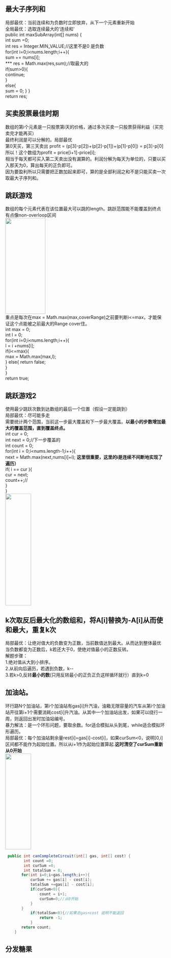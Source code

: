 ## 最大子序列和
局部最优：当前连续和为负数时立即放弃，从下一个元素重新开始  
全局最优：选取连续最大的‘连续和’  
 public int maxSubArray(int[] nums) {   
        int sum =0;  
        int res = Integer.MIN_VALUE;//这里不是0 是负数  
        for(int i=0;i<nums.length;i++){  
            sum += nums[i];  
          *** res = Math.max(res,sum);//取最大的    
            if(sum>0){  
                continue;  
            }  
            else{  
                sum = 0;
            }
        }  
        return res;  
          
          
  ## 买卖股票最佳时期
  数组的第i个元素是一只股票第i天的价格，通过多次买卖一只股票获得利益（买完卖完才能再买）  
  最终利润是可以分解的。局部最优  
  第0天买，第三天卖出 profit = (p[3]-p[2])+(p[2]-p[1])+(p[1]-p[0]) = p[3]-p[0]  
  所以！这个数组为profit = price[i+1]-price[i];  
  相当于每天都可买入第二天卖出没有漏算的。利润分解为每天为单位的，只要以买入那天为0，算出每天的正负即可。  
  因为要盈利所以只需要把正数加起来即可，算的是全部利润之和不是只能买卖一次取最大子序列和。  
  
  ## 跳跃游戏
  数组的每个元素代表在该位置最大可以跳的length。跳跃范围能不能覆盖到终点  
  有点像non-overloop区间  
  <img src="https://user-images.githubusercontent.com/113034973/219900374-6a6c40a0-4e03-4eeb-a173-9fa538d783bc.png" width=50% height=300px>    
   重点是每次在max = Math.max(max,coverRange)之前要判断i<=max，才能保证这个点能被之前最大的Range cover住。  
        int max = 0;  
        int l = 0;  
        for(int i=0;i<nums.length;i++){  
            l = i +nums[i];  
            if(i<=max){  
            max = Math.max(max,l);  
        }
        else{
            return false;  
        }  
        }  
        return true;
     
   ## 跳跃游戏2
   使用最少跳跃次数到达数组的最后一个位置（假设一定能跳到）  
   局部最优：尽可能多走  
   需要统计两个范围，当前这一步最大覆盖和下一步最大覆盖。**以最小的步数增加最大的覆盖范围，直到覆盖终点。**  
      int cur = 0;  
        int next = 0;//下一步覆盖的  
        int count = 0;  
        for(int i = 0;i<nums.length-1;i++){  
            next = Math.max(next,nums[i]+i); **这里很重要，这里的i是连续不间断地实现了遍历）**  
            if( i == cur ){  
                cur = next;  
                count++;//  
            }      
        }  
        <img src="https://user-images.githubusercontent.com/113034973/220166920-eb83c5a5-4f2e-4560-b6d8-6856e35276ad.png" width=40% height=350px>


   

  ## k次取反后最大化的数组和，将A[i]替换为-A[i]从而使和最大，重复k次
  局部最优：让绝对值大的负数变为正数，当前数值达到最大。从而达到整体最优  
  当负数都变为正数后，k若还大于0，使绝对值最小的正数反转。  
  解题步骤：  
  1.绝对值从大到小排序。  
  2.从前向后遍历，若遇到负数，k--  
  3.若k>0,反转**最小的数**(只用反转最小的正负正负这样循环就行）直到k=0 
  
  ## 加油站。
环行路N个加油站，第i个加油站有gas[i]升汽油，油箱无限容量的汽车从第i个加油站开往第i+1个需要消耗cost[i]升汽油。从其中一个加油站出发，如果可以绕行一周，则返回出发时加油站编号。  
暴力解法：是一个环形问题，要取余数。for适合模拟从头到尾，while适合模拟环形遍历。  
局部最优：每个加油站剩余量rest[i]=gas[i]-cost[i]，如果curSum<0，说明[0,i]区间都不能作为起始位置。所以从i+1作为起始位置算起.**这时清空了curSum重新从0开始**  
<img src="https://user-images.githubusercontent.com/113034973/220179026-3460cc3d-5251-4bf1-9da9-8ad2a27e66a8.png" width=40% height=300px>  
```java
 public int canCompleteCircuit(int[] gas, int[] cost) {
        int count =0;
        int curSum =0;
        int totalSum = 0;
       for(int i=0;i<gas.length;i++){
           curSum += gas[i] - cost[i];
           totalSum +=gas[i] - cost[i];
           if(curSum<0){
               count = i+1;
               curSum=0;//从0开始
           }
       }
           if(totalSum<0){//如果总gas<cost 说明不能返回
               return -1;
           }
       return count;
    }
```
  
  ## 分发糖果
  
  
